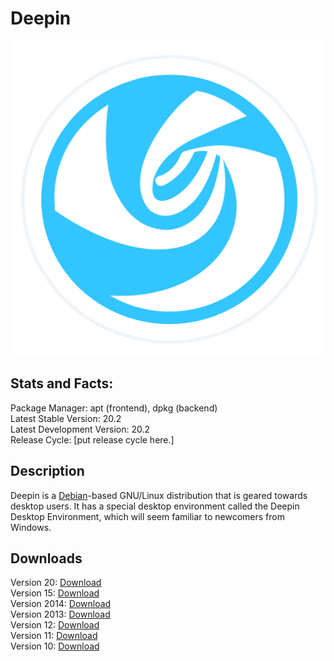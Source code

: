 # Deepin

![](icons/deepin.png)

## Stats and Facts:
Package Manager: apt (frontend), dpkg (backend)<br>
Latest Stable Version: 20.2<br>
Latest Development Version: 20.2<br>
Release Cycle: \[put release cycle here.\]

## Description
Deepin is a [Debian](debian.md)-based GNU/Linux distribution that is geared towards desktop users. It has a special desktop environment called the Deepin Desktop Environment, which will seem familiar to newcomers from Windows.

## Downloads

Version 20: [Download](https://sourceforge.net/projects/deepin/files/20.2/deepin-desktop-community-20.2-amd64.iso/download)<br>
Version 15: [Download](https://sourceforge.net/projects/deepin/files/15.11/deepin-15.11-amd64.iso/download)<br>
Version 2014: [Download](https://sourceforge.net/projects/deepin/files/2014.3/deepin_2014.3_i386.iso/download)<br>
Version 2013: [Download](https://sourceforge.net/projects/deepin/files/2013/deepin-desktop-amd64-i18n.iso/download)<br>
Version 12: [Download](https://sourceforge.net/projects/deepin/files/12.06/en/deepin_12.06_en_i386.iso/download)<br>
Version 11: [Download](https://sourceforge.net/projects/deepin/files/11.12.1/en/deepin_11.12.1_en_amd64.iso/download)<br>
Version 10: [Download](https://sourceforge.net/projects/deepin/files/10.12/deepin_10.12.1_i386.iso/download)
